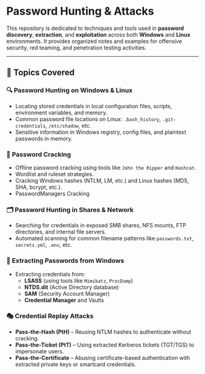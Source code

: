 # Password Hunting & Attacks

This repository is dedicated to techniques and tools used in **password discovery**, **extraction**, and **exploitation** across both **Windows** and **Linux** environments. It provides organized notes and examples for offensive security, red teaming, and penetration testing activities.

---

## 📌 Topics Covered

### 🔍 Password Hunting on Windows & Linux
- Locating stored credentials in local configuration files, scripts, environment variables, and memory.
- Common password file locations on Linux: `.bash_history`, `.git-credentials`, `/etc/shadow`, etc.
- Sensitive information in Windows registry, config files, and plaintext passwords in memory.

### 🔐 Password Cracking
- Offline password cracking using tools like `John the Ripper` and `Hashcat`.
- Wordlist and ruleset strategies.
- Cracking Windows hashes (NTLM, LM, etc.) and Linux hashes (MD5, SHA, bcrypt, etc.).
- PasswordManagers Cracking

### 🗂️ Password Hunting in Shares & Network
- Searching for credentials in exposed SMB shares, NFS mounts, FTP directories, and internal file servers.
- Automated scanning for common filename patterns like `passwords.txt`, `secrets.yml`, `.env`, etc.

### 🧪 Extracting Passwords from Windows
- Extracting credentials from:
  - **LSASS** (using tools like `Mimikatz`, `ProcDump`)
  - **NTDS.dit** (Active Directory database)
  - **SAM** (Security Account Manager)
  - **Credential Manager** and Vaults

### 🎭 Credential Replay Attacks
- **Pass-the-Hash (PtH)** – Reusing NTLM hashes to authenticate without cracking.
- **Pass-the-Ticket (PtT)** – Using extracted Kerberos tickets (TGT/TGS) to impersonate users.
- **Pass-the-Certificate** – Abusing certificate-based authentication with extracted private keys or smartcard credentials.


